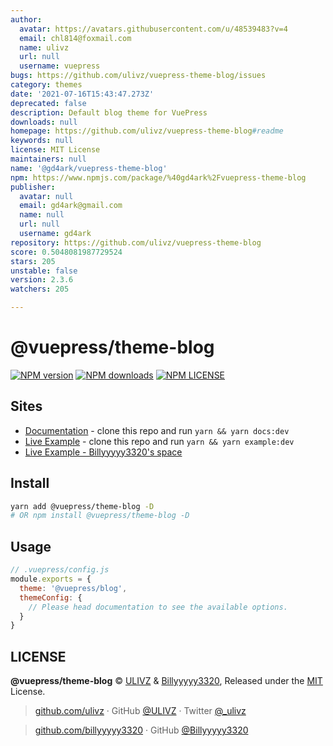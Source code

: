 ```yaml
---
author:
  avatar: https://avatars.githubusercontent.com/u/48539483?v=4
  email: chl814@foxmail.com
  name: ulivz
  url: null
  username: vuepress
bugs: https://github.com/ulivz/vuepress-theme-blog/issues
category: themes
date: '2021-07-16T15:43:47.273Z'
deprecated: false
description: Default blog theme for VuePress
downloads: null
homepage: https://github.com/ulivz/vuepress-theme-blog#readme
keywords: null
license: MIT License
maintainers: null
name: '@gd4ark/vuepress-theme-blog'
npm: https://www.npmjs.com/package/%40gd4ark%2Fvuepress-theme-blog
publisher:
  avatar: null
  email: gd4ark@gmail.com
  name: null
  url: null
  username: gd4ark
repository: https://github.com/ulivz/vuepress-theme-blog
score: 0.5048081987729524
stars: 205
unstable: false
version: 2.3.6
watchers: 205

---
```


# @vuepress/theme-blog

[![NPM version](https://badgen.net/npm/v/@vuepress/theme-blog)](https://npmjs.com/package/@vuepress/theme-blog) [![NPM downloads](https://badgen.net/npm/dm/@vuepress/theme-blog)](https://npmjs.com/package/@vuepress/theme-blog)
[![NPM LICENSE](https://badgen.net/npm/license/@vuepress/theme-blog)](https://github.com/vuepressjs/vuepress-theme-blog/blob/master/LICENSE)
 
## Sites

- [Documentation](https://vuepress-theme-blog.billyyyyy3320.com) - clone this repo and run `yarn && yarn docs:dev`
- [Live Example](https://example.vuepress-theme-blog.billyyyyy3320.com/) - clone this repo and run `yarn && yarn example:dev`
- [Live Example - Billyyyyy3320's space](https://billyyyyy3320.com/)



## Install

```bash
yarn add @vuepress/theme-blog -D
# OR npm install @vuepress/theme-blog -D
```


## Usage

```js
// .vuepress/config.js
module.exports = {
  theme: '@vuepress/blog',
  themeConfig: {
    // Please head documentation to see the available options.
  }
}
```

## LICENSE

**@vuepress/theme-blog** © [ULIVZ](https://github.com/ulivz) & [Billyyyyy3320](https://github.com/billyyyyy3320), Released under the [MIT](./LICENSE) License.<br>

> [github.com/ulivz](https://github.com/ulivz) · GitHub [@ULIVZ](https://github.com/ulivz) · Twitter [@_ulivz](https://twitter.com/_ulivz)

> [github.com/billyyyyy3320](https://github.com/billyyyyy3320) · GitHub [@Billyyyyy3320](https://github.com/billyyyyy3320) 
